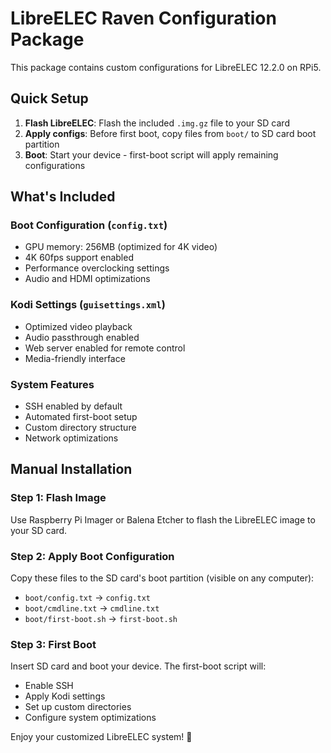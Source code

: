 # LibreELEC Raven Configuration Package

This package contains custom configurations for LibreELEC 12.2.0 on RPi5.

## Quick Setup

1. **Flash LibreELEC**: Flash the included `.img.gz` file to your SD card
2. **Apply configs**: Before first boot, copy files from `boot/` to SD card boot partition
3. **Boot**: Start your device - first-boot script will apply remaining configurations

## What's Included

### Boot Configuration (`config.txt`)
- GPU memory: 256MB (optimized for 4K video)
- 4K 60fps support enabled
- Performance overclocking settings
- Audio and HDMI optimizations

### Kodi Settings (`guisettings.xml`)  
- Optimized video playback
- Audio passthrough enabled
- Web server enabled for remote control
- Media-friendly interface

### System Features
- SSH enabled by default
- Automated first-boot setup
- Custom directory structure
- Network optimizations

## Manual Installation

### Step 1: Flash Image
Use Raspberry Pi Imager or Balena Etcher to flash the LibreELEC image to your SD card.

### Step 2: Apply Boot Configuration
Copy these files to the SD card's boot partition (visible on any computer):
- `boot/config.txt` → `config.txt`
- `boot/cmdline.txt` → `cmdline.txt`  
- `boot/first-boot.sh` → `first-boot.sh`

### Step 3: First Boot
Insert SD card and boot your device. The first-boot script will:
- Enable SSH
- Apply Kodi settings
- Set up custom directories
- Configure system optimizations

Enjoy your customized LibreELEC system! 🚀
